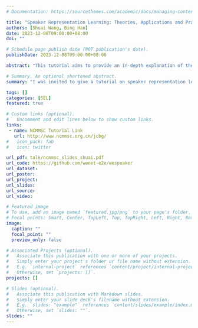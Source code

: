 ```yaml
---
# Documentation: https://sourcethemes.com/academic/docs/managing-content/

title: "Speaker Representation Learning: Theories, Applications and Practice"
authors: [Shuai Wang, Bing Han]
date: 2023-12-08T09:00:00+08:00
doi: ""

# Schedule page publish date (NOT publication's date).
publishDate: 2023-12-08T09:00:00+08:00

abstract: "This tutorial aims to provide an in-depth explanation of the basic theories and mainstream methods of speaker representation learning, which covers conventional supervised schemes, self-supervised schemes and strategies based on pre-trained models. At the same time, we will also discuss key research topics such as the robustness and efficiency of speaker representation learning. Further, we will introduce the application and customization strategies of speaker representation in multiple related tasks, including speaker identification, speaker logging, speech generation, and target speaker extraction. Finally, we will take the wespeaker toolkit as an example and introduce it from a more practical perspective that is closer to the actual needs of the industry."

# Summary. An optional shortened abstract.
summary: "I was invited to give a tutorial on speaker representation learning at the National Conference on Man-Machine Speech Communication (NCMMSC2023)."

tags: []
categories: [SEL]
featured: true

# Custom links (optional).
#   Uncomment and edit lines below to show custom links.
links:
 - name: NCMMSC Tutorial Link
   url: http://www.ncmmsc.org.cn/jcbg/
#   icon_pack: fab
#   icon: twitter

url_pdf: talk/ncmmsc_slides_shuai.pdf
url_code: https://github.com/wenet-e2e/wespeaker
url_dataset:
url_poster:
url_project:
url_slides:
url_source:
url_video:

# Featured image
# To use, add an image named `featured.jpg/png` to your page's folder. 
# Focal points: Smart, Center, TopLeft, Top, TopRight, Left, Right, BottomLeft, Bottom, BottomRight.
image:
  caption: ""
  focal_point: ""
  preview_only: false

# Associated Projects (optional).
#   Associate this publication with one or more of your projects.
#   Simply enter your project's folder or file name without extension.
#   E.g. `internal-project` references `content/project/internal-project/index.md`.
#   Otherwise, set `projects: []`.
projects: []

# Slides (optional).
#   Associate this publication with Markdown slides.
#   Simply enter your slide deck's filename without extension.
#   E.g. `slides: "example"` references `content/slides/example/index.md`.
#   Otherwise, set `slides: ""`.
slides: ""
---
```

